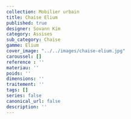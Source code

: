 ```yaml
---
collection: Mobilier urbain
title: Chaise Elium
published: true
designer: Sovann Kim
category: Assises
sub_category: Chaise
gamme: Elium
cover_image: "../../images/chaise-elium.jpg"
caroussel: []
reference : ''
materiau: ''
poids: ''
dimensions: ''
traitement: ''
tags: []
series: false
canonical_url: false
description: ''
---
```


